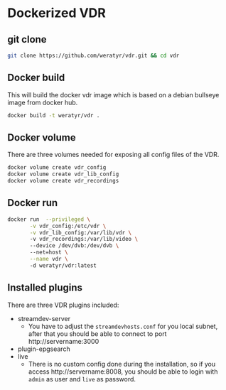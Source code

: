 # Dockerized VDR

## git clone 
```bash 
git clone https://github.com/weratyr/vdr.git && cd vdr
```

## Docker build 
This will build the docker vdr image which is based on a debian bullseye image from docker hub.
```bash
docker build -t weratyr/vdr .
```

## Docker volume
There are three volumes needed for exposing all config files of the VDR. 
```bash
docker volume create vdr_config
docker volume create vdr_lib_config
docker volume create vdr_recordings
```

## Docker run 
```bash
docker run  --privileged \
	   -v vdr_config:/etc/vdr \
	   -v vdr_lib_config:/var/lib/vdr \ 
	   -v vdr_recordings:/var/lib/video \ 
	   --device /dev/dvb:/dev/dvb \ 
	   --net=host \
	   --name vdr \ 
	   -d weratyr/vdr:latest
```

## Installed plugins 

There are three VDR plugins included: 
-  streamdev-server 
	- You have to adjust the `streamdevhosts.conf` for you local subnet, after that you should be able to connect to port http://servername:3000
-  plugin-epgsearch 
-  live
	- There is no custom config done during the installation, so if you access http://servername:8008, you should be able to login with `admin` as user and `live` as password. 

